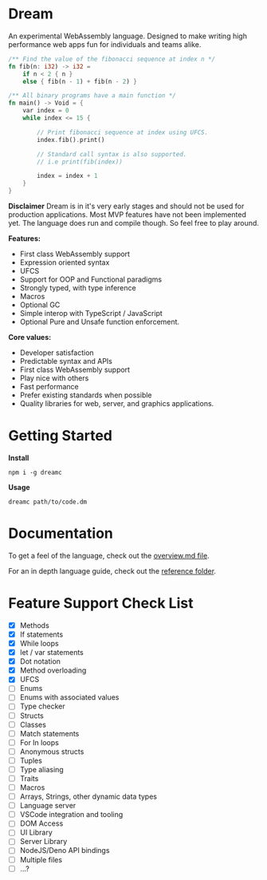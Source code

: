 # Dream

An experimental WebAssembly language. Designed to make writing high performance
web apps fun for individuals and teams alike.

```rust
/** Find the value of the fibonacci sequence at index n */
fn fib(n: i32) -> i32 =
    if n < 2 { n }
    else { fib(n - 1) + fib(n - 2) }

/** All binary programs have a main function */
fn main() -> Void = {
    var index = 0
    while index <= 15 {

        // Print fibonacci sequence at index using UFCS.
        index.fib().print()

        // Standard call syntax is also supported.
        // i.e print(fib(index))

        index = index + 1
    }
}
```

**Disclaimer**
Dream is in it's very early stages and should not be used for production applications.
Most MVP features have not been implemented yet. The language does run and compile
though. So feel free to play around.

**Features:**
- First class WebAssembly support
- Expression oriented syntax
- UFCS
- Support for OOP and Functional paradigms
- Strongly typed, with type inference
- Macros
- Optional GC
- Simple interop with TypeScript / JavaScript
- Optional Pure and Unsafe function enforcement.

**Core values:**
- Developer satisfaction
- Predictable syntax and APIs
- First class WebAssembly support
- Play nice with others
- Fast performance
- Prefer existing standards when possible
- Quality libraries for web, server, and graphics applications.

# Getting Started

**Install**
```
npm i -g dreamc
```

**Usage**
```
dreamc path/to/code.dm
```

# Documentation

To get a feel of the language, check out the [overview.md file](./overview.md).

For an in depth language guide, check out the [reference folder](./reference).

# Feature Support Check List
- [x] Methods
- [x] If statements
- [x] While loops
- [x] let / var statements
- [x] Dot notation
- [x] Method overloading
- [x] UFCS
- [ ] Enums
- [ ] Enums with associated values
- [ ] Type checker
- [ ] Structs
- [ ] Classes
- [ ] Match statements
- [ ] For In loops
- [ ] Anonymous structs
- [ ] Tuples
- [ ] Type aliasing
- [ ] Traits
- [ ] Macros
- [ ] Arrays, Strings, other dynamic data types
- [ ] Language server
- [ ] VSCode integration and tooling
- [ ] DOM Access
- [ ] UI Library
- [ ] Server Library
- [ ] NodeJS/Deno API bindings
- [ ] Multiple files
- [ ] ...?
